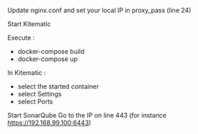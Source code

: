 Update nginx.conf and set your local IP in proxy_pass (line 24)

Start Kitematic

Execute : 
- docker-compose build
- docker-compose up

In Kitematic : 
- select the started container
- select Settings
- select Ports

Start SonarQube
Go to the IP on line 443 (for instance https://192.168.99.100:6443)